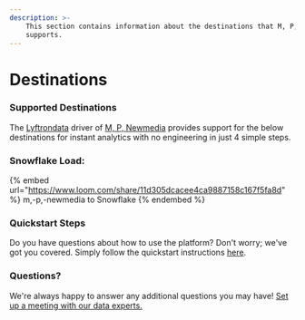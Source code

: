 ```yaml
---
description: >-
    This section contains information about the destinations that M, P, Newmedia
    supports.
---
```


# Destinations

### Supported Destinations

The [Lyftrondata](https://www.lyftrondata.com/) driver of [M, P, Newmedia](https://www.lyftrondata.com/integration/m,-p,-newmedia/) provides support for the below destinations for instant analytics with no engineering in just 4 simple steps.

### Snowflake Load:

{% embed url="https://www.loom.com/share/11d305dcacee4ca9887158c167f5fa8d" %}
m,-p,-newmedia to Snowflake
{% endembed %}

### Quickstart Steps

Do you have questions about how to use the platform? Don't worry; we've got you covered. Simply follow the quickstart instructions [here](../../../quickstart-steps.md).

### Questions? <a href="#questions" id="questions"></a>

We're always happy to answer any additional questions you may have! [Set up a meeting with our data experts.](https://www.lyftrondata.com/book-a-meeting/)

